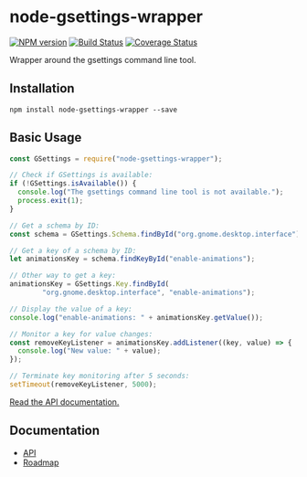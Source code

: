 # node-gsettings-wrapper

[![NPM version](https://img.shields.io/npm/v/node-gsettings-wrapper.svg)](https://www.npmjs.com/package/node-gsettings-wrapper)
[![Build Status](https://travis-ci.org/SebastianSchmidt/node-gsettings-wrapper.svg?branch=master)](https://travis-ci.org/SebastianSchmidt/node-gsettings-wrapper)
[![Coverage Status](https://coveralls.io/repos/github/SebastianSchmidt/node-gsettings-wrapper/badge.svg?branch=master)](https://coveralls.io/github/SebastianSchmidt/node-gsettings-wrapper?branch=master)

Wrapper around the gsettings command line tool.


## Installation

```
npm install node-gsettings-wrapper --save
```


## Basic Usage

```javascript
const GSettings = require("node-gsettings-wrapper");

// Check if GSettings is available:
if (!GSettings.isAvailable()) {
  console.log("The gsettings command line tool is not available.");
  process.exit(1);
}

// Get a schema by ID:
const schema = GSettings.Schema.findById("org.gnome.desktop.interface");

// Get a key of a schema by ID:
let animationsKey = schema.findKeyById("enable-animations");

// Other way to get a key:
animationsKey = GSettings.Key.findById(
        "org.gnome.desktop.interface", "enable-animations");

// Display the value of a key:
console.log("enable-animations: " + animationsKey.getValue());

// Monitor a key for value changes:
const removeKeyListener = animationsKey.addListener((key, value) => {
  console.log("New value: " + value);
});

// Terminate key monitoring after 5 seconds:
setTimeout(removeKeyListener, 5000);
```

[Read the API documentation.](docs/api/index.md)


## Documentation

* [API](docs/api/index.md)
* [Roadmap](docs/roadmap.md)
